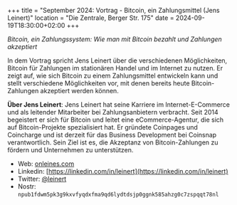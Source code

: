 +++
title = "September 2024: Vortrag - Bitcoin, ein Zahlungsmittel (Jens Leinert)"
location = "Die Zentrale, Berger Str. 175"
date = 2024-09-19T18:30:00+02:00
+++


_Bitcoin, ein Zahlungssystem: Wie man mit Bitcoin bezahlt und Zahlungen akzeptiert_

In dem Vortrag spricht Jens Leinert über die verschiedenen Möglichkeiten, Bitcoin für Zahlungen im stationären Handel und im Internet zu nutzen. Er zeigt auf, wie sich Bitcoin zu einem Zahlungsmittel entwickeln kann und stellt verschiedene Möglichkeiten vor, mit denen bereits heute Bitcoin-Zahlungen akzeptiert werden können.

**Über Jens Leinert**: Jens Leinert hat seine Karriere im Internet-E-Commerce und als leitender Mitarbeiter bei Zahlungsanbietern verbracht. Seit 2014 begeistert er sich für Bitcoin und leitet eine eCommerce-Agentur, die sich auf Bitcoin-Projekte spezialisiert hat. Er gründete Coinpages und Coincharge und ist derzeit für das Business Development bei Coinsnap verantwortlich. Sein Ziel ist es, die Akzeptanz von Bitcoin-Zahlungen zu fördern und Unternehmen zu unterstützen.

- Web: [onleines.com](https://onleines.com)
- Linkedin: [https://linkedin.com/in/leinert](https://linkedin.com/in/leinert) 
- Twitter: [@leinert](https://twitter.com/leinert)
- Nostr: `npub1fdwm5pk3g9kxvfyqdxfma9qd6lydtdsjp0ggnk585ahzg0c7zspqqt78nl`

